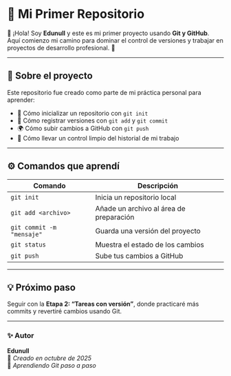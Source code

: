 # 🌟 Mi Primer Repositorio

👋 ¡Hola! Soy **Edunull** y este es mi primer proyecto usando **Git y GitHub**.  
Aquí comienzo mi camino para dominar el control de versiones y trabajar en proyectos de desarrollo profesional. 🚀

---

## 📘 Sobre el proyecto

Este repositorio fue creado como parte de mi práctica personal para aprender:

- 🧱 Cómo inicializar un repositorio con `git init`
- 💾 Cómo registrar versiones con `git add` y `git commit`
- 🌍 Cómo subir cambios a GitHub con `git push`
- 🧭 Cómo llevar un control limpio del historial de mi trabajo

---

## ⚙️ Comandos que aprendí

| Comando | Descripción |
|----------|--------------|
| `git init` | Inicia un repositorio local |
| `git add <archivo>` | Añade un archivo al área de preparación |
| `git commit -m "mensaje"` | Guarda una versión del proyecto |
| `git status` | Muestra el estado de los cambios |
| `git push` | Sube tus cambios a GitHub |

---

## 💡 Próximo paso

Seguir con la **Etapa 2: “Tareas con versión”**, donde practicaré más commits y revertiré cambios usando Git.

---

### ✨ Autor
**Edunull**  
📅 *Creado en octubre de 2025*  
💬 *Aprendiendo Git paso a paso*
